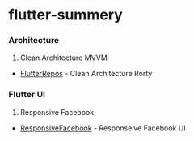 # flutter-summery

### Architecture
1. Clean Architecture MVVM
- [FlutterRepos] - Clean Architecture Rorty

### Flutter UI
1. Responsive Facebook
- [ResponsiveFacebook] - Responseive Facebook UI

[FlutterRepos]: <https://flutterrepos.com/lib/sample-flutter-clean-architecture-on-rorty-app-focused-on-the-scalability-testability-and-maintainability-written-in-dart-following-best-practices-us>

[ResponsiveFacebook]: <https://github.com/MarcusNg/flutter_facebook_responsive_ui>
